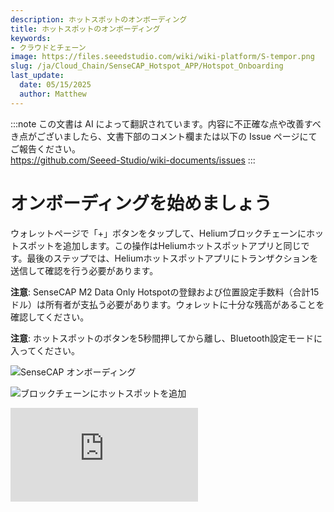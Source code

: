 ```yaml
---
description: ホットスポットのオンボーディング
title: ホットスポットのオンボーディング
keywords:
- クラウドとチェーン
image: https://files.seeedstudio.com/wiki/wiki-platform/S-tempor.png
slug: /ja/Cloud_Chain/SenseCAP_Hotspot_APP/Hotspot_Onboarding
last_update:
  date: 05/15/2025
  author: Matthew
---
```

:::note
この文書は AI によって翻訳されています。内容に不正確な点や改善すべき点がございましたら、文書下部のコメント欄または以下の Issue ページにてご報告ください。  
https://github.com/Seeed-Studio/wiki-documents/issues
:::

**オンボーディングを始めましょう**
===========================

ウォレットページで「+」ボタンをタップして、Heliumブロックチェーンにホットスポットを追加します。この操作はHeliumホットスポットアプリと同じです。最後のステップでは、Heliumホットスポットアプリにトランザクションを送信して確認を行う必要があります。

**注意**: SenseCAP M2 Data Only Hotspotの登録および位置設定手数料（合計15ドル）は所有者が支払う必要があります。ウォレットに十分な残高があることを確認してください。

**注意**: ホットスポットのボタンを5秒間押してから離し、Bluetooth設定モードに入ってください。

![SenseCAP オンボーディング](https://www.sensecapmx.com/wp-content/uploads/2022/07/onboarding-app-scaled.jpg)

![ブロックチェーンにホットスポットを追加](https://www.sensecapmx.com/wp-content/uploads/2022/07/add-hotspot.png)

<iframe width={560} height={315} src="https://www.youtube.com/embed/e8avogqAfmQ" title="YouTube動画プレーヤー" frameBorder={0} allow="accelerometer; autoplay; clipboard-write; encrypted-media; gyroscope; picture-in-picture; web-share" allowFullScreen />